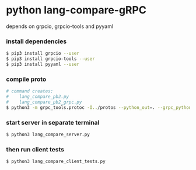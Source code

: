 # python lang-compare-gRPC

depends on grpcio, grpcio-tools and pyyaml

### install dependencies
```bash
$ pip3 install grpcio --user
$ pip3 install grpcio-tools --user
$ pip3 install pyyaml --user
```

### compile proto
```bash
# command creates:
#    lang_compare_pb2.py
#    lang_compare_pb2_grpc.py
$ python3 -m grpc_tools.protoc -I../protos --python_out=. --grpc_python_out=. ../protos/lang_compare.proto
```

### start server in separate terminal
```bash
$ python3 lang_compare_server.py 
```

### then run client tests
```bash
$ python3 lang_compare_client_tests.py  
```
